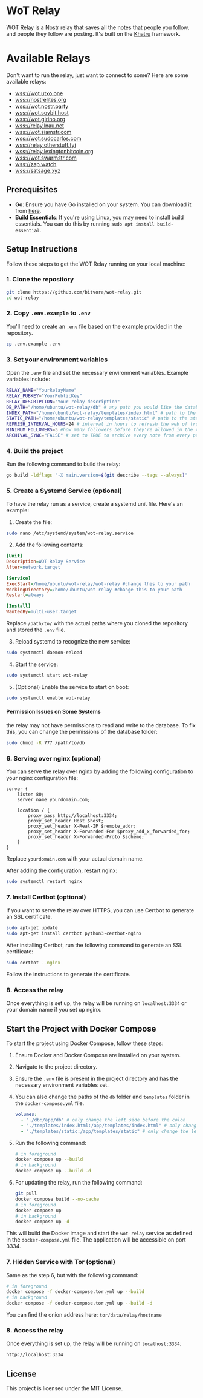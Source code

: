 # WoT Relay

WOT Relay is a Nostr relay that saves all the notes that people you follow, and people they follow are posting. It's built on the [Khatru](https://khatru.nostr.technology) framework.

# Available Relays

Don't want to run the relay, just want to connect to some? Here are some available relays:

- [wss://wot.utxo.one](https://wot.utxo.one)
- [wss://nostrelites.org](https://nostrelites.org)
- [wss://wot.nostr.party](https://wot.nostr.party)
- [wss://wot.sovbit.host](https://wot.sovbit.host)
- [wss://wot.girino.org](https://wot.girino.org)
- [wss://relay.lnau.net](https://relay.lnau.net)
- [wss://wot.siamstr.com](https://wot.siamstr.com)
- [wss://wot.sudocarlos.com](https://wot.sudocarlos.com)
- [wss://relay.otherstuff.fyi](https://relay.otherstuff.fyi)
- [wss://relay.lexingtonbitcoin.org](https://relay.lexingtonbitcoin.org)
- [wss://wot.swarmstr.com](https://wot.swarmstr.com)
- [wss://zap.watch](https://zap.watch)
- [wss://satsage.xyz](https://satsage.xyz)


## Prerequisites

- **Go**: Ensure you have Go installed on your system. You can download it from [here](https://golang.org/dl/).
- **Build Essentials**: If you're using Linux, you may need to install build essentials. You can do this by running `sudo apt install build-essential`.

## Setup Instructions

Follow these steps to get the WOT Relay running on your local machine:

### 1. Clone the repository

```bash
git clone https://github.com/bitvora/wot-relay.git
cd wot-relay
```

### 2. Copy `.env.example` to `.env`

You'll need to create an `.env` file based on the example provided in the repository.

```bash
cp .env.example .env
```

### 3. Set your environment variables

Open the `.env` file and set the necessary environment variables. Example variables include:

```bash
RELAY_NAME="YourRelayName"
RELAY_PUBKEY="YourPublicKey"
RELAY_DESCRIPTION="Your relay description"
DB_PATH="/home/ubuntu/wot-relay/db" # any path you would like the database to be saved.
INDEX_PATH="/home/ubuntu/wot-relay/templates/index.html" # path to the index.html file
STATIC_PATH="/home/ubuntu/wot-relay/templates/static" # path to the static folder
REFRESH_INTERVAL_HOURS=24 # interval in hours to refresh the web of trust
MINIMUM_FOLLOWERS=3 #how many followers before they're allowed in the WoT
ARCHIVAL_SYNC="FALSE" # set to TRUE to archive every note from every person in the WoT (not recommended)
```

### 4. Build the project

Run the following command to build the relay:

```bash
go build -ldflags "-X main.version=$(git describe --tags --always)"
```

### 5. Create a Systemd Service (optional)

To have the relay run as a service, create a systemd unit file. Here's an example:

1. Create the file:

```bash
sudo nano /etc/systemd/system/wot-relay.service
```

2. Add the following contents:

```ini
[Unit]
Description=WOT Relay Service
After=network.target

[Service]
ExecStart=/home/ubuntu/wot-relay/wot-relay #change this to your path
WorkingDirectory=/home/ubuntu/wot-relay #change this to your path
Restart=always

[Install]
WantedBy=multi-user.target
```

Replace `/path/to/` with the actual paths where you cloned the repository and stored the `.env` file.

3. Reload systemd to recognize the new service:

```bash
sudo systemctl daemon-reload
```

4. Start the service:

```bash
sudo systemctl start wot-relay
```

5. (Optional) Enable the service to start on boot:

```bash
sudo systemctl enable wot-relay
```

#### Permission Issues on Some Systems

the relay may not have permissions to read and write to the database. To fix this, you can change the permissions of the database folder:

```bash
sudo chmod -R 777 /path/to/db
```

### 6. Serving over nginx (optional)

You can serve the relay over nginx by adding the following configuration to your nginx configuration file:

```nginx
server {
    listen 80;
    server_name yourdomain.com;

    location / {
        proxy_pass http://localhost:3334;
        proxy_set_header Host $host;
        proxy_set_header X-Real-IP $remote_addr;
        proxy_set_header X-Forwarded-For $proxy_add_x_forwarded_for;
        proxy_set_header X-Forwarded-Proto $scheme;
    }
}
```

Replace `yourdomain.com` with your actual domain name.

After adding the configuration, restart nginx:

```bash
sudo systemctl restart nginx
```

### 7. Install Certbot (optional)

If you want to serve the relay over HTTPS, you can use Certbot to generate an SSL certificate.

```bash
sudo apt-get update
sudo apt-get install certbot python3-certbot-nginx
```

After installing Certbot, run the following command to generate an SSL certificate:

```bash
sudo certbot --nginx
```

Follow the instructions to generate the certificate.

### 8. Access the relay

Once everything is set up, the relay will be running on `localhost:3334` or your domain name if you set up nginx.

## Start the Project with Docker Compose

To start the project using Docker Compose, follow these steps:

1. Ensure Docker and Docker Compose are installed on your system.
2. Navigate to the project directory.
3. Ensure the `.env` file is present in the project directory and has the necessary environment variables set.
4. You can also change the paths of the `db` folder and `templates` folder in the `docker-compose.yml` file.

   ```yaml
   volumes:
     - "./db:/app/db" # only change the left side before the colon
     - "./templates/index.html:/app/templates/index.html" # only change the left side before the colon
     - "./templates/static:/app/templates/static" # only change the left side before the colon
   ```

5. Run the following command:

   ```sh
   # in foreground
   docker compose up --build
   # in background
   docker compose up --build -d
   ```

6. For updating the relay, run the following command:

   ```sh
   git pull
   docker compose build --no-cache
   # in foreground
   docker compose up
   # in background
   docker compose up -d
   ```

This will build the Docker image and start the `wot-relay` service as defined in the `docker-compose.yml` file. The application will be accessible on port 3334.

### 7. Hidden Service with Tor (optional)

Same as the step 6, but with the following command:

```sh
# in foreground
docker compose -f docker-compose.tor.yml up --build
# in background
docker compose -f docker-compose.tor.yml up --build -d
```

You can find the onion address here: `tor/data/relay/hostname`

### 8. Access the relay

Once everything is set up, the relay will be running on `localhost:3334`.

```bash
http://localhost:3334
```

## License

This project is licensed under the MIT License.
